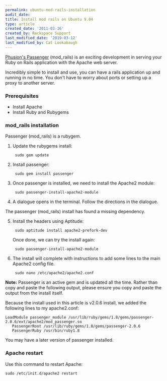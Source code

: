 ```yaml
---
permalink: ubuntu-mod-rails-installation
audit_date:
title: Install mod rails on Ubuntu 9.04
type: article
created_date: '2011-03-16'
created_by: Rackspace Support
last_modified_date: '2019-03-12'
last_modified_by: Cat Lookabaugh
---
```


[Phusion's
Passenger](https://www.modrails.com/ "https://www.modrails.com/")
(mod\_rails) is an exciting development in serving your Ruby on Rails
application with the Apache web server.

Incredibly simple to install and use, you can have a rails application
up and running in no time. You don't have to worry about ports or
setting up a proxy to another server.

### Prerequisites

-   Install Apache
-   Install Ruby and Rubygems



### mod\_rails installation

Passenger (mod\_rails) is a rubygem.

1. Update the rubygems install:

        sudo gem update

2. Install passenger:

        sudo gem install passenger

3. Once passenger is installed, we need to install the Apache2 module:

        sudo passenger-install-apache2-module

4. A dialogue opens in the terminal. Follow the directions in the dialogue.

  The passenger (mod\_rails) install has found a missing dependency.

5. Install the headers using Aptitude:

        sudo aptitude install apache2-prefork-dev

   Once done, we can try the install again:

        sudo passenger-install-apache2-module

6. The install will complete with instructions to add some lines to the main Apache2 config
  file.

        sudo nano /etc/apache2/apache2.conf

**Note:** Passenger is an active gem and is updated all the time.
Rather than copy and paste the following output, please ensure you copy
and paste the output from the install itself.

Because the install used in this article is v2.0.6 install, we added the following lines to my
apache2.conf:

    LoadModule passenger_module /usr/lib/ruby/gems/1.8/gems/passenger-2.0.6/ext/apache2/mod_passenger.so
       PassengerRoot /usr/lib/ruby/gems/1.8/gems/passenger-2.0.6
       PassengerRuby /usr/bin/ruby1.8

You may have a later version of passenger installed.

### Apache restart

Use this command to restart Apache:


    sudo /etc/init.d/apache2 restart
